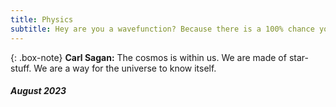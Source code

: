 ```yaml
---
title: Physics
subtitle: Hey are you a wavefunction? Because there is a 100% chance you will collapse into my arms after I observe you.
---
```

{: .box-note}
**Carl Sagan:** The cosmos is within us. We are made of star-stuff. We are a way for the universe to know itself.

##### August 2023


